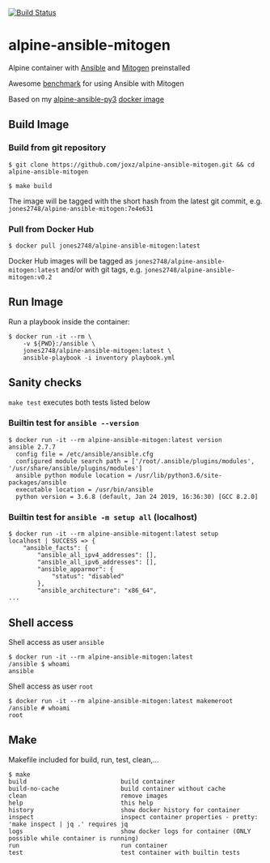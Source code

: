 [![Build Status](https://dev.azure.com/john-doe1/alpine-ansible-mitogen/_apis/build/status/joxz.alpine-ansible-mitogen?branchName=master)](https://dev.azure.com/john-doe1/alpine-ansible-mitogen/_build/latest?definitionId=4&branchName=master)

# alpine-ansible-mitogen

Alpine container with [Ansible](https://ansible.com/) and [Mitogen](https://mitogen.readthedocs.io/en/latest/ansible.html) preinstalled

Awesome [benchmark](https://www.toptechskills.com/ansible-tutorials-courses/speed-up-ansible-playbooks-pipelining-mitogen/) for using Ansible with Mitogen

Based on my [alpine-ansible-py3](https://github.com/joxz/alpine-ansible-py3) [docker image](https://hub.docker.com/r/jones2748/alpine-ansible-py3)

## Build Image

### Build from git repository

```
$ git clone https://github.com/joxz/alpine-ansible-mitogen.git && cd alpine-ansible-mitogen

$ make build
```

The image will be tagged with the short hash from the latest git commit, e.g. `jones2748/alpine-ansible-mitogen:7e4e631`

### Pull from Docker Hub

```
$ docker pull jones2748/alpine-ansible-mitogen:latest
```

Docker Hub images will be tagged as `jones2748/alpine-ansible-mitogen:latest` and/or with git tags, e.g. `jones2748/alpine-ansible-mitogen:v0.2`

## Run Image

Run a playbook inside the container:

```
$ docker run -it --rm \
    -v ${PWD}:/ansible \
    jones2748/alpine-ansible-mitogen:latest \
    ansible-playbook -i inventory playbook.yml
```

## Sanity checks

`make test` executes both tests listed below

### Builtin test for `ansible --version`

```
$ docker run -it --rm alpine-ansible-mitogen:latest version
ansible 2.7.7
  config file = /etc/ansible/ansible.cfg
  configured module search path = ['/root/.ansible/plugins/modules', '/usr/share/ansible/plugins/modules']
  ansible python module location = /usr/lib/python3.6/site-packages/ansible
  executable location = /usr/bin/ansible
  python version = 3.6.8 (default, Jan 24 2019, 16:36:30) [GCC 8.2.0]
```

### Builtin test for `ansible -m setup all` (localhost)

```
$ docker run -it --rm alpine-ansible-mitogent:latest setup
localhost | SUCCESS => {
    "ansible_facts": {
        "ansible_all_ipv4_addresses": [],
        "ansible_all_ipv6_addresses": [],
        "ansible_apparmor": {
            "status": "disabled"
        },
        "ansible_architecture": "x86_64",
...
```

## Shell access

Shell access as user `ansible`

```
$ docker run -it --rm alpine-ansible-mitogen:latest
/ansible $ whoami
ansible
```

Shell access as user `root`

```
$ docker run -it --rm alpine-ansible-mitogen:latest makemeroot
/ansible # whoami
root
```

## Make

Makefile included for build, run, test, clean,...

```
$ make
build                          build container
build-no-cache                 build container without cache
clean                          remove images
help                           this help
history                        show docker history for container
inspect                        inspect container properties - pretty: 'make inspect | jq .' requires jq
logs                           show docker logs for container (ONLY possible while container is running)
run                            run container
test                           test container with builtin tests
```